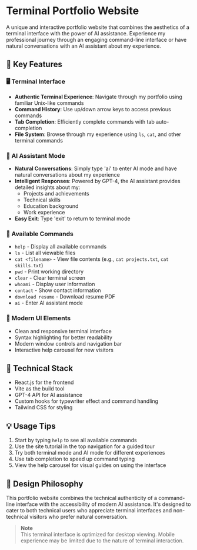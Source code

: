 # Terminal Portfolio Website

A unique and interactive portfolio website that combines the aesthetics of a terminal interface with the power of AI assistance. Experience my professional journey through an engaging command-line interface or have natural conversations with an AI assistant about my experience.

## 🌟 Key Features

### 🖥️ Terminal Interface
- **Authentic Terminal Experience**: Navigate through my portfolio using familiar Unix-like commands
- **Command History**: Use up/down arrow keys to access previous commands
- **Tab Completion**: Efficiently complete commands with tab auto-completion
- **File System**: Browse through my experience using `ls`, `cat`, and other terminal commands

### 🤖 AI Assistant Mode
- **Natural Conversations**: Simply type 'ai' to enter AI mode and have natural conversations about my experience
- **Intelligent Responses**: Powered by GPT-4, the AI assistant provides detailed insights about my:
  - Projects and achievements
  - Technical skills
  - Education background
  - Work experience
- **Easy Exit**: Type 'exit' to return to terminal mode

### 📁 Available Commands
- `help` - Display all available commands
- `ls` - List all viewable files
- `cat <filename>` - View file contents (e.g., `cat projects.txt`, `cat skills.txt`)
- `pwd` - Print working directory
- `clear` - Clear terminal screen
- `whoami` - Display user information
- `contact` - Show contact information
- `download resume` - Download resume PDF
- `ai` - Enter AI assistant mode

### 🎨 Modern UI Elements
- Clean and responsive terminal interface
- Syntax highlighting for better readability
- Modern window controls and navigation bar
- Interactive help carousel for new visitors

## 🚀 Technical Stack
- React.js for the frontend
- Vite as the build tool
- GPT-4 API for AI assistance
- Custom hooks for typewriter effect and command handling
- Tailwind CSS for styling

## 💡 Usage Tips
1. Start by typing `help` to see all available commands
2. Use the site tutorial in the top navigation for a guided tour
3. Try both terminal mode and AI mode for different experiences
4. Use tab completion to speed up command typing
5. View the help carousel for visual guides on using the interface

## 🎯 Design Philosophy
This portfolio website combines the technical authenticity of a command-line interface with the accessibility of modern AI assistance. It's designed to cater to both technical users who appreciate terminal interfaces and non-technical visitors who prefer natural conversation.

> **Note**  
> This terminal interface is optimized for desktop viewing. Mobile experience may be limited due to the nature of terminal interaction. 
